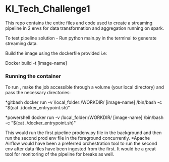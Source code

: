 # KI_Tech_Challenge1

This repo contains the entire files and code used to create a streaming pipeline in 2 envs for data transformation and aggregation running on spark.

To test pipeline solution -
Run python main.py in the terminal to generate streaming data.

Build the image using the dockerfile provided i.e:

Docker build -t [image-name]

### Running the container

To run , make the job accessible through a volume (your local directory) and pass the necessary directories:

*gitbash
docker run -v \\local_folder:/WORKDIR/ [image-name] /bin/bash -c "$(cat ./docker_entrypoint.sh)" 

*powershell
docker run -v /local_folder:/WORKDIR/ [image-name] /bin/bash -c "$(cat ./docker_entrypoint.sh)"

This would run the first pipeline prodenv.py file in the background and
then run the second prod env file in the foreground concurrently.
*Apache Airflow would have been a preferred orchestration tool to run the second env after data files have been ingested from the first. It would be a great tool for monitoring of the pipeline for breaks as well.

